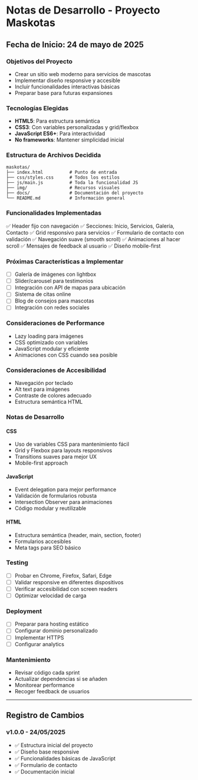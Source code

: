 # Notas de Desarrollo - Proyecto Maskotas

## Fecha de Inicio: 24 de mayo de 2025

### Objetivos del Proyecto
- Crear un sitio web moderno para servicios de mascotas
- Implementar diseño responsive y accesible
- Incluir funcionalidades interactivas básicas
- Preparar base para futuras expansiones

### Tecnologías Elegidas
- **HTML5**: Para estructura semántica
- **CSS3**: Con variables personalizadas y grid/flexbox
- **JavaScript ES6+**: Para interactividad
- **No frameworks**: Mantener simplicidad inicial

### Estructura de Archivos Decidida
```
maskotas/
├── index.html          # Punto de entrada
├── css/styles.css      # Todos los estilos
├── js/main.js          # Toda la funcionalidad JS
├── img/                # Recursos visuales
├── docs/               # Documentación del proyecto
└── README.md           # Información general
```

### Funcionalidades Implementadas
✅ Header fijo con navegación
✅ Secciones: Inicio, Servicios, Galería, Contacto
✅ Grid responsivo para servicios
✅ Formulario de contacto con validación
✅ Navegación suave (smooth scroll)
✅ Animaciones al hacer scroll
✅ Mensajes de feedback al usuario
✅ Diseño mobile-first

### Próximas Características a Implementar
- [ ] Galería de imágenes con lightbox
- [ ] Slider/carousel para testimonios
- [ ] Integración con API de mapas para ubicación
- [ ] Sistema de citas online
- [ ] Blog de consejos para mascotas
- [ ] Integración con redes sociales

### Consideraciones de Performance
- Lazy loading para imágenes
- CSS optimizado con variables
- JavaScript modular y eficiente
- Animaciones con CSS cuando sea posible

### Consideraciones de Accesibilidad
- Navegación por teclado
- Alt text para imágenes
- Contraste de colores adecuado
- Estructura semántica HTML

### Notas de Desarrollo

#### CSS
- Uso de variables CSS para mantenimiento fácil
- Grid y Flexbox para layouts responsivos
- Transitions suaves para mejor UX
- Mobile-first approach

#### JavaScript
- Event delegation para mejor performance
- Validación de formularios robusta
- Intersection Observer para animaciones
- Código modular y reutilizable

#### HTML
- Estructura semántica (header, main, section, footer)
- Formularios accesibles
- Meta tags para SEO básico

### Testing
- [ ] Probar en Chrome, Firefox, Safari, Edge
- [ ] Validar responsive en diferentes dispositivos
- [ ] Verificar accesibilidad con screen readers
- [ ] Optimizar velocidad de carga

### Deployment
- [ ] Preparar para hosting estático
- [ ] Configurar dominio personalizado
- [ ] Implementar HTTPS
- [ ] Configurar analytics

### Mantenimiento
- Revisar código cada sprint
- Actualizar dependencias si se añaden
- Monitorear performance
- Recoger feedback de usuarios

---

## Registro de Cambios

### v1.0.0 - 24/05/2025
- ✅ Estructura inicial del proyecto
- ✅ Diseño base responsive
- ✅ Funcionalidades básicas de JavaScript
- ✅ Formulario de contacto
- ✅ Documentación inicial
